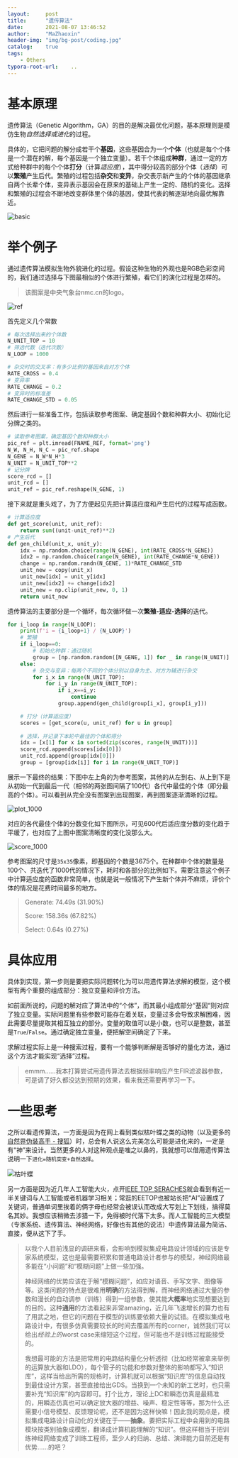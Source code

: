 ```yaml
---
layout:     post
title:      "遗传算法"
date:       2021-08-07 13:46:52
author:     "MaZhaoxin"
header-img: "img/bg-post/coding.jpg"
catalog:    true
tags:
    - Others
typora-root-url:	..
---
```


# 基本原理

遗传算法（Genetic Algorithm，GA）的目的是解决最优化问题，基本原理则是模仿生物*自然选择或进化*的过程。

具体的，它把问题的解分成若干个**基因**，这些基因合为一个**个体**（也就是每个个体是一个潜在的解，每个基因是一个独立变量）。若干个体组成**种群**，通过一定的方式给种群中的每个个体**打分**（计算*适应度*），其中得分较高的部分个体（*选择*）可以**繁殖**产生后代。繁殖的过程包括**杂交**和**变异**，杂交表示新产生的个体的基因继承自两个长辈个体，变异表示基因会在原来的基础上产生一定的、随机的变化。选择和繁殖的过程会不断地改变群体里个体的基因，使其代表的解逐渐地向最优解靠近。

![basic](/img/in-post/2021-08-07-Genetic_Algorithm.assets/basic.svg)

# 举个例子

通过遗传算法模拟生物外貌进化的过程。假设这种生物的外观也是RGB色彩空间的，我们通过选择与下图最相似的个体进行繁殖，看它们的演化过程是怎样的。

>  该图案是中央气象台nmc.cn的logo。

![ref](/img/in-post/2021-08-07-Genetic_Algorithm.assets/ref.png)

首先定义几个常数

```python
# 每次选择出来的个体数
N_UNIT_TOP = 10
# 筛选代数（迭代次数）
N_LOOP = 1000

# 杂交时的交叉率：有多少比例的基因来自对方个体
RATE_CROSS = 0.4
# 变异率
RATE_CHANGE = 0.2
# 变异时的标准差
RATE_CHANGE_STD = 0.05
```

然后进行一些准备工作，包括读取参考图案、确定基因个数和种群大小、初始化记分牌之类的。

``` python
# 读取参考图案，确定基因个数和种群大小
pic_ref = plt.imread(FNAME_REF, format='png')
N_W, N_H, N_C = pic_ref.shape
N_GENE = N_W*N_H*3
N_UNIT = N_UNIT_TOP**2
# 记分牌
score_rcd = []
unit_rcd = []
unit_ref = pic_ref.reshape(N_GENE, 1)
```

接下来就是重头戏了，为了方便起见先把计算适应度和产生后代的过程写成函数。

``` python
# 计算适应度
def get_score(unit, unit_ref):
    return sum((unit-unit_ref)**2)
# 产生后代
def gen_child(unit_x, unit_y):
    idx = np.random.choice(range(N_GENE), int(RATE_CROSS*N_GENE))
    idx2 = np.random.choice(range(N_GENE), int(RATE_CHANGE*N_GENE))
    change = np.random.randn(N_GENE, 1)*RATE_CHANGE_STD
    unit_new = copy(unit_x)
    unit_new[idx] = unit_y[idx]
    unit_new[idx2] += change[idx2]
    unit_new = np.clip(unit_new, 0, 1)
    return unit_new
```

遗传算法的主要部分是一个循环，每次循环做一次**繁殖-适应-选择**的迭代。

``` python
for i_loop in range(N_LOOP):
    print(f'i = {i_loop+1} / {N_LOOP}')
    # 繁殖
    if i_loop==0:
        # 初始化种群：通过随机
        group = [np.random.random([N_GENE, 1]) for _ in range(N_UNIT)]
    else:
        # 杂交与变异：每两个不同的个体分别以自身为主、对方为辅进行杂交
        for i_x in range(N_UNIT_TOP):
            for i_y in range(N_UNIT_TOP):
                if i_x==i_y:
                    continue
                group.append(gen_child(group[i_x], group[i_y]))

    # 打分（计算适应度）
    scores = [get_score(u, unit_ref) for u in group]
    
    # 选择，并记录下本轮中最佳的个体和得分
    idx = [x[1] for x in sorted(zip(scores, range(N_UNIT)))]
    score_rcd.append(scores[idx[0]])
    unit_rcd.append(group[idx[0]])
    group = [group[idx[i]] for i in range(N_UNIT_TOP)]
```

展示一下最终的结果：下图中左上角的为参考图案，其他的从左到右、从上到下是从初始一代到最后一代（相邻的两张图间隔了100代）各代中最佳的个体（即分最高的个体）。可以看到从完全没有图案到出现图案，再到图案逐渐清晰的过程。

![plot_1000](/img/in-post/2021-08-07-Genetic_Algorithm.assets/plot_1000.png)

对应的各代最佳个体的分数变化如下图所示，可见600代后适应度分数的变化趋于平缓了，也对应了上图中图案清晰度的变化没那么大。

![score_1000](/img/in-post/2021-08-07-Genetic_Algorithm.assets/score_1000.png)

参考图案的尺寸是`35x35`像素，即基因的个数是3675个。在种群中个体的数量是100个、共迭代了1000代的情况下，耗时和各部分的比例如下。需要注意这个例子中计算适应度的函数非常简单，也就是说一般情况下产生新个体并不麻烦，评价个体的情况是花费时间最多的地方。

> Generate: 74.49s (31.90%)
>
> Score: 158.36s (67.82%)
>
> Select: 0.64s (0.27%)

# 具体应用

具体到实现，第一步则是要把实际问题转化为可以用遗传算法求解的模型，这个模型有两个重要的组成部分：独立变量和评价方法。

如前面所说的，问题的解对应了算法中的“个体”，而其最小组成部分“基因“则对应了独立变量。实际问题里有些参数可能存在着关联，变量过多会导致求解困难，因此需要尽量提取其相互独立的部分。变量的取值可以是小数，也可以是整数，甚至是`True`/`False`。通过确定独立变量，便把解空间确定了下来。

求解过程实际上是一种搜索过程，要有一个能够判断解是否够好的量化方法，通过这个方法才能实现“选择”过程。

> emmm……我本打算尝试用遗传算法去根据频率响应产生FIR滤波器参数，可是调了好久都没达到预期的效果，看来我还需要再学习一下。

# 一些思考

之所以看遗传算法，一方面是因为在网上看到类似枯叶蝶之类的动物（以及更多的[自然界伪装高手 - 搜狐](https://www.sohu.com/a/145335883_737109)）时，总会有人说这么完美怎么可能是进化来的，一定是有“神”来设计。当然更多的人对这种观点是嗤之以鼻的，我就想可以借用遗传算法说明一下`进化=随机突变+自然选择`。

![枯叶蝶](/img/in-post/2021-08-07-Genetic_Algorithm.assets/butterfly.gif)

另一方面是因为近几年人工智能大火，点开[IEEE TOP SERACHES](https://ieeexplore.ieee.org/popular/all)就会看到有近一半关键词与人工智能或者机器学习相关；常逛的EETOP也被站长把“AI”设置成了关键词，普通单词里挨着的俩字母也经常会被误认而改成大写划上下划线，搞得莫名其妙。我想应该稍微去涉猎一下，免得被时代落下太多。而人工智能的三大模型（专家系统、遗传算法、神经网络，好像也有其他的说法）中遗传算法最为简洁、直接，便从这下了手。

> 以我个人目前浅显的调研来看，会影响到模拟集成电路设计领域的应该是专家系统模型，这也是最需要积累和普通电路设计者参与的模型，神经网络最多能在“小问题”和“模糊问题”上做一些加强。
>
> 神经网络的优势应该在于解“模糊问题”，如应对语音、手写文字、图像等等。这类问题的特点是很难用**明确**的方法得到解，而神经网络通过大量的参数和漫长的自动调参（训练）得到一组参数，使其能**大概率**地实现想要达到的目的。这种**通用**的方法看起来非常amazing，近几年飞速增长的算力也有了用武之地，但它的问题在于模型的训练要依赖大量的试错。在模拟集成电路设计中，有很多仿真需要较长的时间去覆盖所有的corner，诚然我们可以给出*经验上的*worst case来缩短这个过程，但可能也不是训练过程能接受的。
>
> 我想最可能的方法是把常用的电路结构量化分析透彻（比如经常被拿来举例的运算放大器和LDO），每个管子的功能和参数对整体的影响都写入“知识库”，这样当给出所需的规格时，计算机就可以根据“知识库”的信息自动找到最佳设计方案，甚至直接给出GDS。当换到一个未知的新工艺时，也只需要补充“知识库”的内容即可。打个比方，理论上DC和瞬态仿真是最精准的，用瞬态仿真也可以确定放大器的增益、噪声、稳定性等等，那为什么还需要小信号模型、反馈理论呢，还不是因为这样快嘛！因此我的观点是，模拟集成电路设计自动化的关键在于——**抽象**。要把实际工程中会用到的电路模块按类别抽象成模型，翻译成计算机能理解的“知识”。但这样相当于把训练神经网络变成了训练工程师，至少人的归纳、总结、演绎能力目前还是有优势……的吧？

